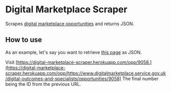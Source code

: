 # Digital Marketplace Scraper

Scrapes [digital marketplace opportunities](https://www.digitalmarketplace.service.gov.uk) and returns JSON.

## How to use

As an example, let's say you want to retrieve [this page](https://www.digitalmarketplace.service.gov.uk/digital-outcomes-and-specialists/opportunities/9058) as JSON.

Visit [https://digital-marketplace-scraper.herokuapp.com/opp/9058.](https://digital-marketplace-scraper.herokuapp.com/opp/https://www.digitalmarketplace.service.gov.uk/digital-outcomes-and-specialists/opportunities/9058) The final number being the ID from the previous URL.
